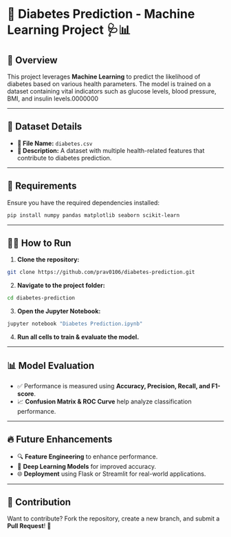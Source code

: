 # 🌟 Diabetes Prediction - Machine Learning Project 🩺📊

## 🚀 Overview
This project leverages **Machine Learning** to predict the likelihood of diabetes based on various health parameters. The model is trained on a dataset containing vital indicators such as glucose levels, blood pressure, BMI, and insulin levels.0000000

---

## 📂 Dataset Details
- **📁 File Name:** `diabetes.csv`
- **📌 Description:** A dataset with multiple health-related features that contribute to diabetes prediction.

---

## 📌 Requirements
Ensure you have the required dependencies installed:
```bash
pip install numpy pandas matplotlib seaborn scikit-learn
```

---

## 🏃‍♂️ How to Run
1. **Clone the repository:**
```bash
git clone https://github.com/prav0106/diabetes-prediction.git
```
2. **Navigate to the project folder:**
```bash
cd diabetes-prediction
```
3. **Open the Jupyter Notebook:**
```bash
jupyter notebook "Diabetes Prediction.ipynb"
```
4. **Run all cells to train & evaluate the model.**

---

## 📊 Model Evaluation
- ✅ Performance is measured using **Accuracy, Precision, Recall, and F1-score**.
- 📈 **Confusion Matrix & ROC Curve** help analyze classification performance.

---

## 🔥 Future Enhancements
- 🔍 **Feature Engineering** to enhance performance.
- 🤖 **Deep Learning Models** for improved accuracy.
- 🌐 **Deployment** using Flask or Streamlit for real-world applications.

---

## 🤝 Contribution
Want to contribute? Fork the repository, create a new branch, and submit a **Pull Request**! 🚀

